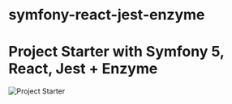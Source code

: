 # symfony-react-jest-enzyme

# Project Starter with Symfony 5, React, Jest + Enzyme

![Project Starter](symfony_react_jest_enzyme.png)


## 

```sh

```
